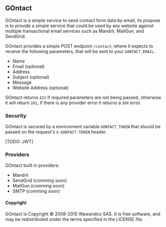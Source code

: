 ## GOntact

GOntact is a simple service to send contact form data by email, its propose is to provide a simple service that could be used by any website against multiple transactional email services such as Mandril, MailGun, and SendGrid.

GOntact provides a simple POST endpoint `/contact`, where it expects to receive the following parameters, that will be sent to your `GONTACT_EMAIL`.

- Name
- Email (optional)
- Address
- Subject (optional)
- Message
- Website Address (optional)

GOntact returns `422` if required parameters are not being passed, otherwise it will return `201`, if there is any provider error it returns a `50X` error.

### Security

GOntact is secured by a environment variable `GONTACT_TOKEN` that should be passed on the request's `X-GONTACT-TOKEN` header.

[TODO: JWT]

### Providers

GOntact built in providers:

- Mandril
- SendGrid (comming soon)
- MailGun (comming soon)
- SMTP (comming soon)

#### Copyright
GOntact is Copyright © 2008-2015 Wawandco SAS. It is free software, and may be redistributed under the terms specified in the LICENSE file.
